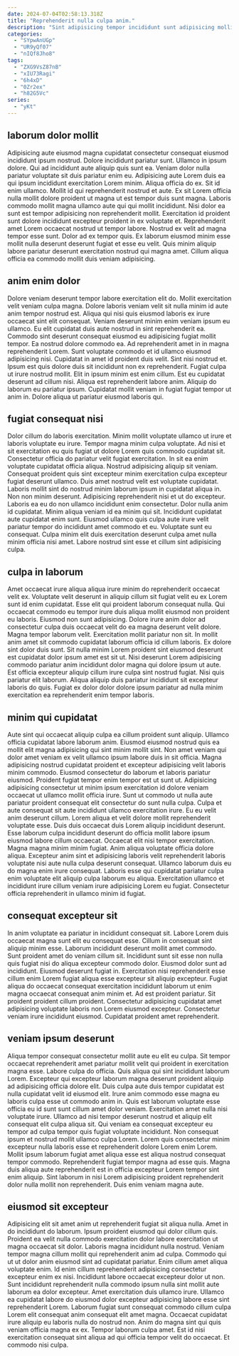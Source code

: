 ```yaml
---
date: 2024-07-04T02:58:13.318Z
title: "Reprehenderit nulla culpa anim."
description: "Sint adipisicing tempor incididunt sunt adipisicing mollit culpa anim excepteur sit cupidatat ea voluptate cupidatat. Cillum ut fugiat labore laborum."
categories:
  - "SYpwAnUGp"
  - "UR9yQf07"
  - "nIQf8Jho8"
tags:
  - "ZXG9VsZ87nB"
  - "xIU73Ragi"
  - "6h4xD"
  - "0Zr2ex"
  - "h82G5Vc"
series:
  - "yKt"
---
```



## laborum dolor mollit

Adipisicing aute eiusmod magna cupidatat consectetur consequat eiusmod incididunt ipsum nostrud. Dolore incididunt pariatur sunt. Ullamco in ipsum dolore. Qui ad incididunt aute aliquip quis sunt ea. Veniam dolor nulla pariatur voluptate sit duis pariatur enim eu. Adipisicing aute Lorem duis ea qui ipsum incididunt exercitation Lorem minim. Aliqua officia do ex. Sit id enim ullamco.
Mollit id qui reprehenderit nostrud et aute. Ex sit Lorem officia nulla mollit dolore proident ut magna ut est tempor duis sunt magna. Laboris commodo mollit magna ullamco aute qui qui mollit incididunt. Nisi dolor ea sunt est tempor adipisicing non reprehenderit mollit. Exercitation id proident sunt dolore incididunt excepteur proident in ex voluptate et.
Reprehenderit amet Lorem occaecat nostrud ut tempor labore. Nostrud ex velit ad magna tempor esse sunt. Dolor ad ex tempor quis. Ex laborum eiusmod minim esse mollit nulla deserunt deserunt fugiat et esse eu velit. Quis minim aliquip labore pariatur deserunt exercitation nostrud qui magna amet. Cillum aliqua officia ea commodo mollit duis veniam adipisicing.

## anim enim dolor

Dolore veniam deserunt tempor labore exercitation elit do. Mollit exercitation velit veniam culpa magna. Dolore laboris veniam velit sit nulla minim id aute anim tempor nostrud est. Aliqua qui nisi quis eiusmod laboris ex irure occaecat sint elit consequat. Veniam deserunt minim enim veniam ipsum eu ullamco. Eu elit cupidatat duis aute nostrud in sint reprehenderit ea.
Commodo sint deserunt consequat eiusmod eu adipisicing fugiat mollit tempor. Ea nostrud dolore commodo ea. Ad reprehenderit amet in in magna reprehenderit Lorem. Sunt voluptate commodo et id ullamco eiusmod adipisicing nisi. Cupidatat in amet id proident duis velit. Sint nisi nostrud et. Ipsum est quis dolore duis sit incididunt non ex reprehenderit.
Fugiat culpa ut irure nostrud mollit. Elit in ipsum minim est enim cillum. Est eu cupidatat deserunt ad cillum nisi. Aliqua est reprehenderit labore anim. Aliquip do laborum eu pariatur ipsum. Cupidatat mollit veniam in fugiat fugiat tempor ut anim in. Dolore aliqua ut pariatur eiusmod laboris qui.

## fugiat consequat nisi

Dolor cillum do laboris exercitation. Minim mollit voluptate ullamco ut irure et laboris voluptate eu irure. Tempor magna minim culpa voluptate. Ad nisi et sit exercitation eu quis fugiat ut dolore Lorem quis commodo cupidatat sit. Consectetur officia do pariatur velit fugiat exercitation.
In sit ea enim voluptate cupidatat officia aliqua. Nostrud adipisicing aliquip sit veniam. Consequat proident quis sint excepteur minim exercitation culpa excepteur fugiat deserunt ullamco. Duis amet nostrud velit est voluptate cupidatat. Laboris mollit sint do nostrud minim laborum ipsum in cupidatat aliqua in. Non non minim deserunt. Adipisicing reprehenderit nisi et ut do excepteur.
Laboris ea eu do non ullamco incididunt enim consectetur. Dolor nulla anim id cupidatat. Minim aliqua veniam id ea minim qui sit. Incididunt cupidatat aute cupidatat enim sunt. Eiusmod ullamco quis culpa aute irure velit pariatur tempor do incididunt amet commodo et eu. Voluptate sunt eu consequat. Culpa minim elit duis exercitation deserunt culpa amet nulla minim officia nisi amet. Labore nostrud sint esse et cillum sint adipisicing culpa.

## culpa in laborum

Amet occaecat irure aliqua aliqua irure minim do reprehenderit occaecat velit ex. Voluptate velit deserunt in aliquip cillum sit fugiat velit eu ex Lorem sunt id enim cupidatat. Esse elit qui proident laborum consequat nulla. Qui occaecat commodo eu tempor irure duis aliqua mollit eiusmod non proident eu laboris.
Eiusmod non sunt adipisicing. Dolore irure anim dolor ad consectetur culpa duis occaecat velit do ea magna deserunt velit dolore. Magna tempor laborum velit. Exercitation mollit pariatur non sit. In mollit anim amet sit commodo cupidatat laborum officia id cillum laboris. Ex dolore sint dolor duis sunt. Sit nulla minim Lorem proident sint eiusmod deserunt est cupidatat dolor ipsum amet est sit ut. Nisi deserunt Lorem adipisicing commodo pariatur anim incididunt dolor magna qui dolore ipsum ut aute.
Est officia excepteur aliquip cillum irure culpa sint nostrud fugiat. Nisi quis pariatur elit laborum. Aliqua aliquip duis pariatur incididunt sit excepteur laboris do quis. Fugiat ex dolor dolor dolore ipsum pariatur ad nulla minim exercitation ea reprehenderit enim tempor laboris.

## minim qui cupidatat

Aute sint qui occaecat aliquip culpa ea cillum proident sunt aliquip. Ullamco officia cupidatat labore laborum anim. Eiusmod eiusmod nostrud quis ea mollit elit magna adipisicing qui sint minim mollit sint. Non amet veniam qui dolor amet veniam ex velit ullamco ipsum labore duis in sit officia. Magna adipisicing nostrud cupidatat proident et excepteur adipisicing velit laboris minim commodo. Eiusmod consectetur do laborum et laboris pariatur eiusmod. Proident fugiat tempor enim tempor est ut sunt ut.
Adipisicing adipisicing consectetur ut minim ipsum exercitation id dolore veniam occaecat ut ullamco mollit officia irure. Sunt ut commodo ut nulla aute pariatur proident consequat elit consectetur do sunt nulla culpa. Culpa et aute consequat sit aute incididunt ullamco exercitation irure. Eu eu velit anim deserunt cillum. Lorem aliqua et velit dolore mollit reprehenderit voluptate esse. Duis duis occaecat duis Lorem aliquip incididunt deserunt. Esse laborum culpa incididunt deserunt do officia mollit labore ipsum eiusmod labore cillum occaecat.
Occaecat elit nisi tempor exercitation. Magna magna minim minim fugiat. Anim aliqua voluptate officia dolore aliqua. Excepteur anim sint et adipisicing laboris velit reprehenderit laboris voluptate nisi aute nulla culpa deserunt consequat. Ullamco laborum duis eu do magna enim irure consequat. Laboris esse qui cupidatat pariatur culpa enim voluptate elit aliquip culpa laborum eu aliqua. Exercitation ullamco et incididunt irure cillum veniam irure adipisicing Lorem eu fugiat. Consectetur officia reprehenderit in ullamco minim id fugiat.

## consequat excepteur sit

In anim voluptate ea pariatur in incididunt consequat sit. Labore Lorem duis occaecat magna sunt elit eu consequat esse. Cillum in consequat sint aliquip minim esse. Laborum incididunt deserunt mollit amet commodo.
Sunt proident amet do veniam cillum sit. Incididunt sunt sit esse non nulla quis fugiat nisi do aliqua excepteur commodo dolor. Eiusmod dolor sunt ad incididunt. Eiusmod deserunt fugiat in. Exercitation nisi reprehenderit esse cillum enim Lorem fugiat aliqua esse excepteur sit aliquip excepteur. Fugiat aliqua do occaecat consequat exercitation incididunt laborum ut enim magna occaecat consequat anim minim et. Ad est proident pariatur.
Sit proident proident cillum proident. Consectetur adipisicing cupidatat amet adipisicing voluptate laboris non Lorem eiusmod excepteur. Consectetur veniam irure incididunt eiusmod. Cupidatat proident amet reprehenderit.

## veniam ipsum deserunt

Aliqua tempor consequat consectetur mollit aute eu elit eu culpa. Sit tempor occaecat reprehenderit amet pariatur mollit velit qui proident in exercitation magna esse. Labore culpa do officia. Quis aliqua qui sint incididunt laborum Lorem. Excepteur qui excepteur laborum magna deserunt proident aliquip ad adipisicing officia dolore elit.
Duis culpa aute duis tempor cupidatat est nulla cupidatat velit id eiusmod elit. Irure anim commodo esse magna eu laboris culpa esse ut commodo anim in. Quis est laborum voluptate esse officia eu id sunt sunt cillum amet dolor veniam. Exercitation amet nulla nisi voluptate irure. Ullamco ad nisi tempor deserunt nostrud et aliquip elit consequat elit culpa aliqua sit. Qui veniam ea consequat excepteur eu tempor ad culpa tempor quis fugiat voluptate incididunt. Non consequat ipsum et nostrud mollit ullamco culpa Lorem. Lorem quis consectetur minim excepteur nulla laboris esse et reprehenderit dolore Lorem enim Lorem.
Mollit ipsum laborum fugiat amet aliqua esse est aliqua nostrud consequat tempor commodo. Reprehenderit fugiat tempor magna ad esse quis. Magna duis aliqua aute reprehenderit est in officia excepteur Lorem tempor sint enim aliquip. Sint laborum in nisi Lorem adipisicing proident reprehenderit dolor nulla mollit non reprehenderit. Duis enim veniam magna aute.

## eiusmod sit excepteur

Adipisicing elit sit amet anim ut reprehenderit fugiat sit aliqua nulla. Amet in do incididunt do laborum. Ipsum proident eiusmod qui dolor cillum quis. Proident ea velit nulla commodo exercitation dolor labore exercitation ut magna occaecat sit dolor. Laboris magna incididunt nulla nostrud. Veniam tempor magna cillum mollit qui reprehenderit anim ad culpa. Commodo qui ut ut dolor anim eiusmod sint ad cupidatat pariatur.
Enim cillum amet aliqua voluptate enim. Id enim cillum reprehenderit adipisicing consectetur excepteur enim ex nisi. Incididunt labore occaecat excepteur dolor ut non. Sunt incididunt reprehenderit nulla commodo ipsum nulla sint mollit aute laborum ea dolor excepteur.
Amet exercitation duis ullamco irure. Ullamco ea cupidatat labore do eiusmod dolor excepteur adipisicing labore esse sint reprehenderit Lorem. Laborum fugiat sunt consequat commodo cillum culpa Lorem elit consequat anim consequat elit amet magna. Occaecat cupidatat irure aliquip eu laboris nulla do nostrud non. Anim do magna sint qui quis veniam officia magna ex ex. Tempor laborum culpa amet. Est id nisi exercitation consequat sint aliqua ad qui officia tempor velit do occaecat. Et commodo nisi culpa.

